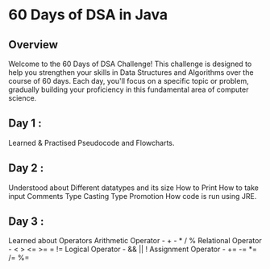 # 60 Days of DSA in Java

## Overview
  Welcome to the 60 Days of DSA Challenge! This challenge is designed to help you strengthen your skills in Data Structures and Algorithms over the course of 60 days. Each day, you'll focus on a specific topic or problem, gradually building your proficiency in this fundamental area of computer science.

## Day 1 :
  Learned & Practised Pseudocode and Flowcharts.

## Day 2 :
  Understood about Different datatypes and its size
  How to Print
  How to take input
  Comments
  Type Casting
  Type Promotion
  How code is run using JRE.

## Day 3 :
  Learned about Operators
    Arithmetic Operator - + - * / %
    Relational Operator  -  < > <= >= = !=
    Logical Operator - && || !
    Assignment Operator - += -= *= /= %=
